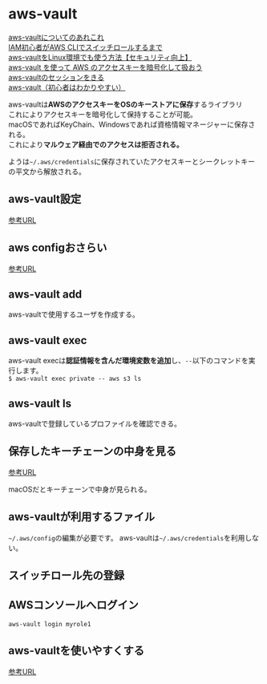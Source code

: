 # aws-vault
[aws-vaultについてのあれこれ](https://qiita.com/kangaechu/items/cb8f68e3866ee5af71c8)  
[IAM初心者がAWS CLIでスイッチロールするまで](https://dev.classmethod.jp/articles/switch-role-with-awscli/)  
[aws-vaultをLinux環境でも使う方法【セキュリティ向上】](https://hackers-high.com/aws/aws-vault-on-linux/)  
[aws-vault を使って AWS のアクセスキーを暗号化して扱おう](https://blog.microcms.io/aws-vault-introduction/)  
[aws-vaultのセッションをきる](https://www.qualimente.com/2018/10/22/how-to-use-aws-vault-to-managing-credentials-for-an-aws-account/)  
[aws-vault（初心者はわかりやすい）](https://labs.septeni.co.jp/entry/2018/01/12/113000)  

aws-vaultは**AWSのアクセスキーをOSのキーストアに保存**するライブラリ  
これによりアクセスキーを暗号化して保持することが可能。  
macOSであればKeyChain、Windowsであれば資格情報マネージャーに保存される。   
これにより**マルウェア経由でのアクセスは拒否される。**

ようは`~/.aws/credentials`に保存されていたアクセスキーとシークレットキーの平文から解放される。  

## aws-vault設定
[参考URL](https://dev.classmethod.jp/articles/cli-switch-role/)

## aws configおさらい
[参考URL](https://dev.classmethod.jp/articles/aws-cli-configuration-file-env-option/)

## aws-vault add

aws-vaultで使用するユーザを作成する。

## aws-vault exec

aws-vault execは**認証情報を含んだ環境変数を追加**し、`--`以下のコマンドを実行します。  
`$ aws-vault exec private -- aws s3 ls`

## aws-vault ls

aws-vaultで登録しているプロファイルを確認できる。

## 保存したキーチェーンの中身を見る
[参考URL](https://qiita.com/minamijoyo/items/5ed3113434e51308ded1)

macOSだとキーチェーンで中身が見られる。


## aws-vaultが利用するファイル

`~/.aws/config`の編集が必要です。
aws-vaultは`~/.aws/credentials`を利用しない。

## スイッチロール先の登録


## AWSコンソールへログイン

`aws-vault login myrole1`

## aws-vaultを使いやすくする
[参考URL](https://qiita.com/kangaechu/items/cb8f68e3866ee5af71c8)